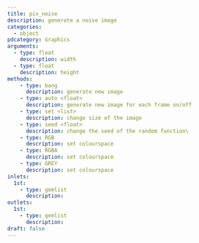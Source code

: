 ```yaml
---
title: pix_noise
description: generate a noise image
categories:
  - object
pdcategory: Graphics
arguments:
  - type: float
    description: width
  - type: float
    description: height
methods:
    - type: bang
      description: generate new image
    - type: auto <float>
      description: generate new image for each frame on/off
    - type: set <list>
      description: change size of the image
    - type: seed <float>
      description: change the seed of the random function\
    - type: RGB
      description: set colourspace
    - type: RGBA
      description: set colourspace
    - type: GREY
      description: set colourspace
inlets:
  1st:
    - type: gemlist
      description:
outlets:
  1st:
    - type: gemlist
      description:
draft: false
---
```

